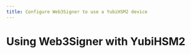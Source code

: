 ```yaml
---
title: Configure Web3Signer to use a YubiHSM2 device
---
```


# Using Web3Signer with YubiHSM2

<blah>